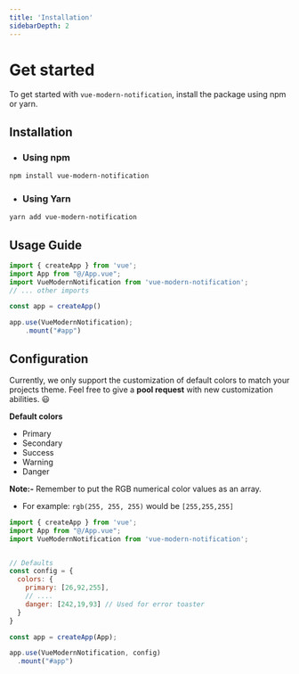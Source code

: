 ```yaml
---
title: 'Installation'
sidebarDepth: 2
---
```


# Get started

To get started with `vue-modern-notification`, install the package using npm or yarn.
## Installation
- ### Using npm

```bash
npm install vue-modern-notification
```

- ### Using Yarn
```bash
yarn add vue-modern-notification
```

## Usage Guide
```javascript
import { createApp } from 'vue';
import App from "@/App.vue";
import VueModernNotification from 'vue-modern-notification';
// ... other imports

const app = createApp()

app.use(VueModernNotification);
    .mount("#app")

```

## Configuration
Currently, we only support the customization of default colors to match your projects theme. Feel free to give a **pool request** with new customization abilities. 😃

**Default colors**
- <div class="flex gap-3">Primary <span class="bg-primary w-[25px] h-[25px] rounded"></span></div>
- <div class="flex gap-3">Secondary <span class="bg-secondary w-[25px] h-[25px] rounded"></span></div>
- <div class="flex gap-3">Success <span class="bg-success w-[25px] h-[25px] rounded"></span></div>
- <div class="flex gap-3">Warning <span class="bg-warning w-[25px] h-[25px] rounded"></span></div>
- <div class="flex gap-3">Danger <span class="bg-danger w-[25px] h-[25px] rounded"></span></div>


**Note:-** Remember to put the RGB numerical color values as an array. 
- For example: ``rgb(255, 255, 255)`` would be ``[255,255,255]``

```javascript
import { createApp } from 'vue';
import App from "@/App.vue";
import VueModernNotification from 'vue-modern-notification';


// Defaults
const config = {
  colors: {
    primary: [26,92,255],
    // ....
    danger: [242,19,93] // Used for error toaster
  }
}

const app = createApp(App);

app.use(VueModernNotification, config)
  .mount("#app")
```